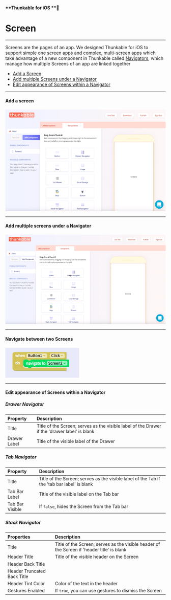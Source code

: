 #### **Thunkable for iOS **

# Screen

---

Screens are the pages of an app. We designed Thunkable for iOS to support simple one screen apps and complex, multi-screen apps which take advantage of a new component in Thunkable called [Navigators](/ios/components/navigators/README.md), which manage how multiple Screens of an app are linked together

* [Add a Screen](#add-a-screen)
* [Add multiple Screens under a Navigator](#add-multiple-screens-under-a-navigator)
* [Edit appearance of Screens within a Navigator](#edit-appearance-of-screens-within-a-navigator)

---

#### Add a screen

![](/assets/add-screen-ios-1.gif)

---

#### **Add multiple screens under a Navigator**

![](/assets/multi-screen-ios-1.gif)

---

#### Navigate between two Screens

![](/assets/screen-ios-fig-1.png)

---

#### Edit appearance of Screens within a Navigator

##### Drawer Navigator

| Property | Description |
| :--- | :--- |
| Title | Title of the Screen; serves as the visible label of the Drawer if the 'drawer label' is blank |
| Drawer Label | Title of the visible label of the Drawer |

##### Tab Navigator

| Property | Description |
| :--- | :--- |
| Title | Title of the Screen; serves as the visible label of the Tab if the 'tab bar label' is blank |
| Tab Bar Label | Title of the visible label on the Tab bar |
| Tab Bar Visible | If `false`, hides the Screen from the Tab bar |

##### Stack Navigator

| Properties | Description |
| :--- | :--- |
| Title | Title of the Screen; serves as the visible header of the Screen if 'header title' is blank |
| Header Title | Title of the visible header on the Screen |
| Header Back Title |  |
| Header Truncated Back Title |  |
| Header Tint Color | Color of the text in the header |
| Gestures Enabled | If `true`, you can use gestures to dismiss the Screen |



